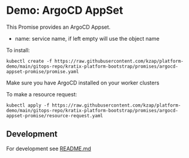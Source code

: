 # Demo: ArgoCD AppSet

This Promise provides an ArgoCD Appset.

- name: service name, if left empty will use the object name

To install:

```
kubectl create -f https://raw.githubusercontent.com/kzap/platform-demo/main/gitops-repo/kratix-platform-bootstrap/promises/argocd-appset-promise/promise.yaml
```

Make sure you have ArgoCD installed on your worker clusters

To make a resource request:

```
kubectl apply -f https://raw.githubusercontent.com/kzap/platform-demo/main/gitops-repo/kratix-platform-bootstrap/promises/argocd-appset-promise/resource-request.yaml
```
<!--
This resource request deploys the Kratix [sample Golang app](https://github.com/syntasso/sample-golang-app).

To test the sample app once it is successfully deployed, port forward with command below and access at `http://todo.default.local.gd:8081`:

```
kubectl --context kind-worker --namespace knative-serving port-forward svc/kourier 8081:80
```
-->

## Development

For development see [README.md](./internal/README.md)

<!--
## Questions? Feedback?

We are always looking for ways to improve Kratix and the Marketplace. If you run into issues or have ideas for us, please let us know. Feel free to [open an issue](https://github.com/syntasso/kratix-marketplace/issues/new/choose) or [put time on our calendar](https://www.syntasso.io/contact-us). We'd love to hear from you.
-->
